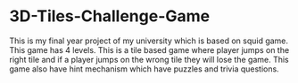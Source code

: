 # 3D-Tiles-Challenge-Game
This is my final year project of my university which is based on squid game. 
This game has 4 levels. 
This is a tile based game where player jumps on the right tile and if a player jumps on the wrong tile they will lose the game.
This game also have hint mechanism which have puzzles and trivia questions. 
